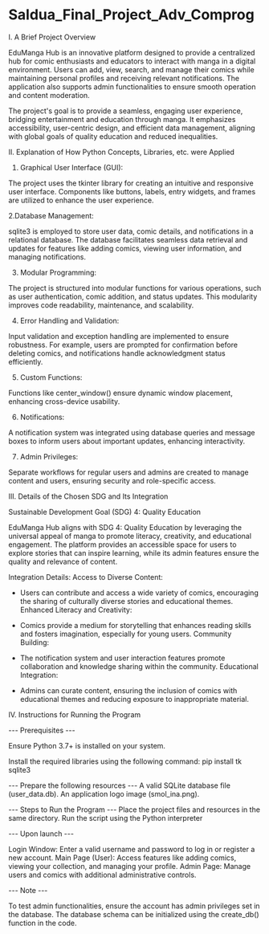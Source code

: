# Saldua_Final_Project_Adv_Comprog

I. A Brief Project Overview

  EduManga Hub is an innovative platform designed to provide a centralized hub for comic enthusiasts and educators to interact with manga in a digital environment. Users can add, view, search, and manage their comics while maintaining personal profiles and receiving relevant notifications. The application also supports admin functionalities to ensure smooth operation and content moderation.

  The project's goal is to provide a seamless, engaging user experience, bridging entertainment and education through manga. It emphasizes accessibility, user-centric design, and efficient data management, aligning with global goals of quality education and reduced inequalities.


II. Explanation of How Python Concepts, Libraries, etc. were Applied

1. Graphical User Interface (GUI):

The project uses the tkinter library for creating an intuitive and responsive user interface. Components like buttons, labels, entry widgets, and frames are utilized to enhance the user experience.


2.Database Management:

sqlite3 is employed to store user data, comic details, and notifications in a relational database. The database facilitates seamless data retrieval and updates for features like adding comics, viewing user information, and managing notifications.


3. Modular Programming:

The project is structured into modular functions for various operations, such as user authentication, comic addition, and status updates. This modularity improves code readability, maintenance, and scalability.


4. Error Handling and Validation:

Input validation and exception handling are implemented to ensure robustness. For example, users are prompted for confirmation before deleting comics, and notifications handle acknowledgment status efficiently.


5. Custom Functions:

Functions like center_window() ensure dynamic window placement, enhancing cross-device usability.


6. Notifications:

A notification system was integrated using database queries and message boxes to inform users about important updates, enhancing interactivity.


7. Admin Privileges:

Separate workflows for regular users and admins are created to manage content and users, ensuring security and role-specific access.


III. Details of the Chosen SDG and Its Integration

Sustainable Development Goal (SDG) 4: Quality Education


  EduManga Hub aligns with SDG 4: Quality Education by leveraging the universal appeal of manga to promote literacy, creativity, and educational engagement. The platform provides an accessible space for users to explore stories that can inspire learning, while its admin features ensure the quality and relevance of content.

Integration Details:
Access to Diverse Content:

* Users can contribute and access a wide variety of comics, encouraging the sharing of culturally diverse stories and educational themes.
Enhanced Literacy and Creativity:

* Comics provide a medium for storytelling that enhances reading skills and fosters imagination, especially for young users.
Community Building:

* The notification system and user interaction features promote collaboration and knowledge sharing within the community.
Educational Integration:

* Admins can curate content, ensuring the inclusion of comics with educational themes and reducing exposure to inappropriate material.


IV. Instructions for Running the Program

--- Prerequisites ---

Ensure Python 3.7+ is installed on your system.

Install the required libraries using the following command:
pip install tk sqlite3


--- Prepare the following resources ---
A valid SQLite database file (user_data.db).
An application logo image (smol_ina.png).


--- Steps to Run the Program ---
Place the project files and resources in the same directory.
Run the script using the Python interpreter


--- Upon launch ---


Login Window: Enter a valid username and password to log in or register a new account.
Main Page (User): Access features like adding comics, viewing your collection, and managing your profile.
Admin Page: Manage users and comics with additional administrative controls.


--- Note ---

To test admin functionalities, ensure the account has admin privileges set in the database.
The database schema can be initialized using the create_db() function in the code.
